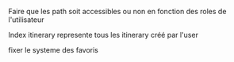 Faire que les path soit accessibles ou non en fonction des roles de l'utilisateur

Index itinerary represente tous les itinerary créé par l'user

fixer le systeme des favoris